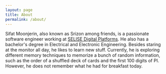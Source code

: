 ```yaml
---
layout: page
title: About
permalink: /about/
---
```


Sifat Moonjerin, also known as Srizon among friends, is a passionate software engineer working at [SELISE Digital Platforms](https://selise.ch/). He also has a bachelor's degree in Electrical and Electronic Engineering. Besides staring at the monitor all day, he likes to learn new stuff. Currently, he is exploring different memory techniques to memorize a bunch of random information, such as the order of a shuffled deck of cards and the first 100 digits of PI. However, he does not remember what he had for breakfast today.


